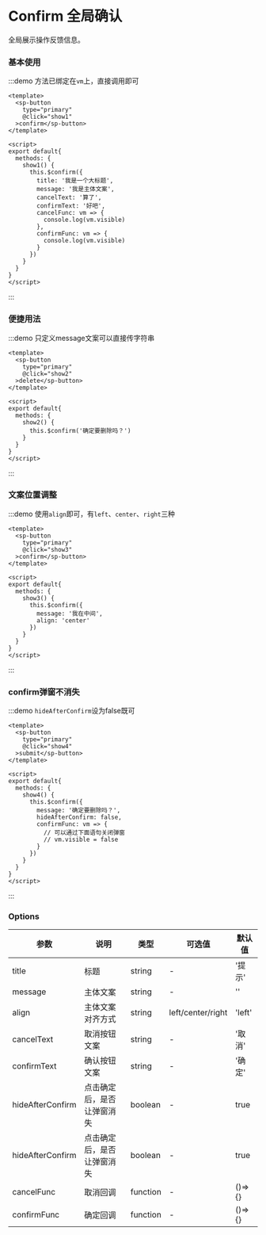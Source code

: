 # Confirm 全局确认

全局展示操作反馈信息。

### 基本使用

:::demo 方法已绑定在`vm`上，直接调用即可
```vue
<template>
  <sp-button
    type="primary"
    @click="show1"
  >confirm</sp-button>
</template>

<script>
export default{
  methods: {
    show1() {
      this.$confirm({
        title: '我是一个大标题',
        message: '我是主体文案',
        cancelText: '算了',
        confirmText: '好吧',
        cancelFunc: vm => {
          console.log(vm.visible)
        },
        confirmFunc: vm => {
          console.log(vm.visible)
        }
      })
    }
  }
}
</script>
```
:::

### 便捷用法

:::demo 只定义message文案可以直接传字符串
```vue
<template>
  <sp-button
    type="primary"
    @click="show2"
  >delete</sp-button>
</template>

<script>
export default{
  methods: {
    show2() {
      this.$confirm('确定要删除吗？')
    }
  }
}
</script>
```
:::

### 文案位置调整

:::demo 使用`align`即可，有`left`、`center`、`right`三种
```vue
<template>
  <sp-button
    type="primary"
    @click="show3"
  >confirm</sp-button>
</template>

<script>
export default{
  methods: {
    show3() {
      this.$confirm({
        message: '我在中间',
        align: 'center'
      })
    }
  }
}
</script>
```
:::

### confirm弹窗不消失

:::demo `hideAfterConfirm`设为false既可
```vue
<template>
  <sp-button
    type="primary"
    @click="show4"
  >submit</sp-button>
</template>

<script>
export default{
  methods: {
    show4() {
      this.$confirm({
        message: '确定要删除吗？',
        hideAfterConfirm: false,
        confirmFunc: vm => {
          // 可以通过下面语句关闭弹窗
          // vm.visible = false
        }
      })
    }
  }
}
</script>
```
:::

### Options
| 参数       | 说明     | 类型      | 可选值       | 默认值   |
|---------- |-------- |---------- |-------------  |-------- |
| title     | 标题   | string | -  |     '提示'    |
| message     | 主体文案   | string | -  |     ''    |
| align     | 主体文案对齐方式   | string | left/center/right  |     'left'    |
| cancelText     | 取消按钮文案   | string | -  |     '取消'    |
| confirmText     | 确认按钮文案   | string | -  |     '确定'    |
| hideAfterConfirm   | 点击确定后，是否让弹窗消失   | boolean | -  |     true    |
| hideAfterConfirm   | 点击确定后，是否让弹窗消失   | boolean | -  |     true    |
| cancelFunc     | 取消回调   | function | -  |     ()=>{}    |
| confirmFunc     | 确定回调   | function | -  |     ()=>{}    |

<script>
export default{
  methods: {
    show1() {
      this.$confirm({
        title: '我是一个大标题',
        message: '我是主体文案',
        cancelText: '算了',
        confirmText: '好吧',
        cancelFunc: vm => {
          console.log(vm.visible)
        },
        confirmFunc: vm => {
          console.log(vm.visible)
        }
      })
    },
    show2() {
      this.$confirm('确定要删除吗？')
    },
    show3() {
      this.$confirm({
        message: '我在中间',
        align: 'center'
      })
    },
    show4() {
      this.$confirm({
        message: '确定要删除吗？',
        hideAfterConfirm: false,
        confirmFunc: vm => {
          // 可以通过下面语句关闭弹窗
          // vm.visible = false
        }
      })
    }
  }
}
</script>